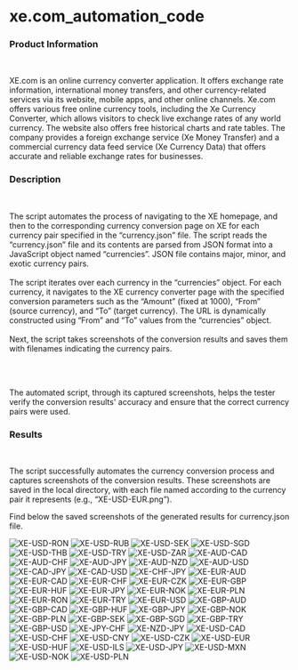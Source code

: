 # xe.com_automation_code
<h3>Product Information</h3><br> <p> XE.com is an online currency converter application. It offers exchange rate information, international money transfers, and other currency-related services via its website, mobile apps, and other online channels.
Xe.com offers various free online currency tools, including the Xe Currency Converter, which allows visitors to check live exchange rates of any world currency. The website also offers free historical charts and rate tables. The company provides a foreign exchange service (Xe Money Transfer) and a commercial currency data feed service (Xe Currency Data) that offers accurate and reliable exchange rates for businesses. </p>

<h3>Description</h3><br>
<p>The script automates the process of navigating to the XE homepage, and then to the corresponding currency conversion page on XE for each currency pair specified in the “currency.json” file. The script reads the “currency.json” file and its contents are parsed from JSON format into a JavaScript object named “currencies”. JSON file contains major, minor, and exotic currency pairs.<br>
<br>
The script iterates over each currency in the “currencies” object. For each currency, it navigates to the XE currency converter page with the specified conversion parameters such as the “Amount” (fixed at 1000), “From” (source currency), and “To” (target currency). The URL is dynamically constructed using “From” and “To” values from the “currencies” object.<br>
<br>
Next, the script takes screenshots of the conversion results and saves them with filenames indicating the currency pairs.</p><br>
<br>
<p>The automated script, through its captured screenshots, helps the tester verify the conversion results' accuracy and ensure that the correct currency pairs were used.</p>


<h3>Results</h3><br>
<p>The script successfully automates the currency conversion process and captures screenshots of the conversion results. These screenshots are saved in the local directory, with each file named according to the currency pair it represents (e.g., “XE-USD-EUR.png”).</p>
<p>Find below the saved screenshots of the generated results for currency.json file.</p>


![XE-USD-RON](https://github.com/SiposCristina/xe.com_automation_code/assets/157922599/31f49877-9c99-4881-ab29-9b597622c7e9)
![XE-USD-RUB](https://github.com/SiposCristina/xe.com_automation_code/assets/157922599/631f4dc1-dbc7-4376-ad56-481c303fdb74)
![XE-USD-SEK](https://github.com/SiposCristina/xe.com_automation_code/assets/157922599/b7906fdf-1d19-41a8-a02f-46d9436eb252)
![XE-USD-SGD](https://github.com/SiposCristina/xe.com_automation_code/assets/157922599/10bf394a-f424-4a88-a4e2-6031fef5c75d)
![XE-USD-THB](https://github.com/SiposCristina/xe.com_automation_code/assets/157922599/b16bb996-e4f1-4f92-b586-533f373e4066)
![XE-USD-TRY](https://github.com/SiposCristina/xe.com_automation_code/assets/157922599/1235ff6b-42f9-4d23-a954-01dc4d4c6fa9)
![XE-USD-ZAR](https://github.com/SiposCristina/xe.com_automation_code/assets/157922599/7374533c-55b0-459f-b9cb-1f4dbc7f8c72)
![XE-AUD-CAD](https://github.com/SiposCristina/xe.com_automation_code/assets/157922599/92873960-c036-41c2-8209-38da24f7bca8)
![XE-AUD-CHF](https://github.com/SiposCristina/xe.com_automation_code/assets/157922599/7fb06c8e-eac3-4217-be3e-c74f8a41dea7)
![XE-AUD-JPY](https://github.com/SiposCristina/xe.com_automation_code/assets/157922599/6edc99d5-d905-46b9-984f-71a4f95b4cd5)
![XE-AUD-NZD](https://github.com/SiposCristina/xe.com_automation_code/assets/157922599/9442739c-d492-4777-97fc-67c15ec0a055)
![XE-AUD-USD](https://github.com/SiposCristina/xe.com_automation_code/assets/157922599/8fd7c484-d1d0-4b6e-8aeb-acae4225c58a)
![XE-CAD-JPY](https://github.com/SiposCristina/xe.com_automation_code/assets/157922599/42e7ede3-da1d-439f-ac9e-30c0912ba57a)
![XE-CAD-USD](https://github.com/SiposCristina/xe.com_automation_code/assets/157922599/06001098-1d01-4b33-beaa-c84edda2571c)
![XE-CHF-JPY](https://github.com/SiposCristina/xe.com_automation_code/assets/157922599/ce9f0790-de69-421c-9ed7-827a53dba451)
![XE-EUR-AUD](https://github.com/SiposCristina/xe.com_automation_code/assets/157922599/5d7bc2d7-982a-4990-acb5-70c1ccad707e)
![XE-EUR-CAD](https://github.com/SiposCristina/xe.com_automation_code/assets/157922599/bd1e8670-25dc-4cbe-a720-bd75067349e7)
![XE-EUR-CHF](https://github.com/SiposCristina/xe.com_automation_code/assets/157922599/85c5248c-b154-4995-a36a-5b2b679d9c4b)
![XE-EUR-CZK](https://github.com/SiposCristina/xe.com_automation_code/assets/157922599/9c105ccb-94d1-4425-9618-b17cd5c1f60f)
![XE-EUR-GBP](https://github.com/SiposCristina/xe.com_automation_code/assets/157922599/325e3993-9742-4be1-9e36-5a3636cfbca7)
![XE-EUR-HUF](https://github.com/SiposCristina/xe.com_automation_code/assets/157922599/ff22834a-9eb3-4eea-94bb-00c021e7b41e)
![XE-EUR-JPY](https://github.com/SiposCristina/xe.com_automation_code/assets/157922599/f01782d5-b8a5-4f42-83f1-a43bbb8abd5a)
![XE-EUR-NOK](https://github.com/SiposCristina/xe.com_automation_code/assets/157922599/ac9476b4-0c16-482c-bb18-71f409cee6aa)
![XE-EUR-PLN](https://github.com/SiposCristina/xe.com_automation_code/assets/157922599/74ddae7c-68c0-4a30-a1bf-8c47b734114d)
![XE-EUR-RON](https://github.com/SiposCristina/xe.com_automation_code/assets/157922599/252693e0-c9aa-4375-b082-fee329c752a8)
![XE-EUR-TRY](https://github.com/SiposCristina/xe.com_automation_code/assets/157922599/30777fbe-7ac6-484c-9dc9-efc82966a415)
![XE-EUR-USD](https://github.com/SiposCristina/xe.com_automation_code/assets/157922599/abf6ef63-e4eb-481b-ad9d-0edcd1573f0f)
![XE-GBP-AUD](https://github.com/SiposCristina/xe.com_automation_code/assets/157922599/179cebc4-3826-4443-96b2-a214df0a152d)
![XE-GBP-CAD](https://github.com/SiposCristina/xe.com_automation_code/assets/157922599/a086a6b0-ef3a-43e7-adba-eff9e02a03ce)
![XE-GBP-HUF](https://github.com/SiposCristina/xe.com_automation_code/assets/157922599/f7c27667-4fdd-4378-989d-407b580c2617)
![XE-GBP-JPY](https://github.com/SiposCristina/xe.com_automation_code/assets/157922599/dffd31c2-7cae-4f9c-a072-e43c3e5ac224)
![XE-GBP-NOK](https://github.com/SiposCristina/xe.com_automation_code/assets/157922599/db8d886c-9d79-4ebc-8032-63273790a920)
![XE-GBP-PLN](https://github.com/SiposCristina/xe.com_automation_code/assets/157922599/4c6a80b4-c452-4e7b-8e0e-fd5f5f59be4a)
![XE-GBP-SEK](https://github.com/SiposCristina/xe.com_automation_code/assets/157922599/88dfbc59-84c8-4dd8-af9e-2466b7d057f1)
![XE-GBP-SGD](https://github.com/SiposCristina/xe.com_automation_code/assets/157922599/0e6c638f-e280-4e46-b5e8-1b1375510ece)
![XE-GBP-TRY](https://github.com/SiposCristina/xe.com_automation_code/assets/157922599/297c77de-3234-4e4f-bbcf-8eb5fff811e0)
![XE-GBP-USD](https://github.com/SiposCristina/xe.com_automation_code/assets/157922599/c91ed8fe-bb83-4417-a5e0-4cb239e3f73d)
![XE-JPY-CHF](https://github.com/SiposCristina/xe.com_automation_code/assets/157922599/52e2348b-b99e-4f1f-b06b-493ec3d0ec8f)
![XE-NZD-JPY](https://github.com/SiposCristina/xe.com_automation_code/assets/157922599/30eb15f0-2d8c-4e2c-9faf-a6332564eeed)
![XE-USD-CAD](https://github.com/SiposCristina/xe.com_automation_code/assets/157922599/2dab0696-1988-4eb4-8183-408810e904d5)
![XE-USD-CHF](https://github.com/SiposCristina/xe.com_automation_code/assets/157922599/6da83e7c-dfd9-40ff-8997-95741953fa1a)
![XE-USD-CNY](https://github.com/SiposCristina/xe.com_automation_code/assets/157922599/ab130f8b-24c0-472d-a5f1-f1ceaa1a3873)
![XE-USD-CZK](https://github.com/SiposCristina/xe.com_automation_code/assets/157922599/68312d94-3015-4dd3-8c00-52a80cc8aa44)
![XE-USD-EUR](https://github.com/SiposCristina/xe.com_automation_code/assets/157922599/19b07a08-ad8a-47ab-a070-814bf0315778)
![XE-USD-HUF](https://github.com/SiposCristina/xe.com_automation_code/assets/157922599/46be6e02-e327-4b33-95c4-fb11c8f28f23)
![XE-USD-ILS](https://github.com/SiposCristina/xe.com_automation_code/assets/157922599/9658db80-1b12-4aa2-ada0-8c82a3022066)
![XE-USD-JPY](https://github.com/SiposCristina/xe.com_automation_code/assets/157922599/4723827b-5a8b-4512-908b-2b78786c2663)
![XE-USD-MXN](https://github.com/SiposCristina/xe.com_automation_code/assets/157922599/d75d4565-6c23-49dc-8576-bd9abcd9cde7)
![XE-USD-NOK](https://github.com/SiposCristina/xe.com_automation_code/assets/157922599/f1204cd3-02b2-40bb-b5ae-cd67051f669b)
![XE-USD-PLN](https://github.com/SiposCristina/xe.com_automation_code/assets/157922599/7ac2d0be-1fec-480a-93e9-aff2fa46dc0b)
